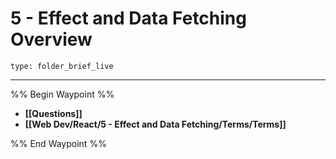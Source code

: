 # 5 - Effect and Data Fetching Overview
 
```ccard
type: folder_brief_live
```
 
---

%% Begin Waypoint %%
- **[[Questions]]**
- **[[Web Dev/React/5 - Effect and Data Fetching/Terms/Terms]]**

%% End Waypoint %%